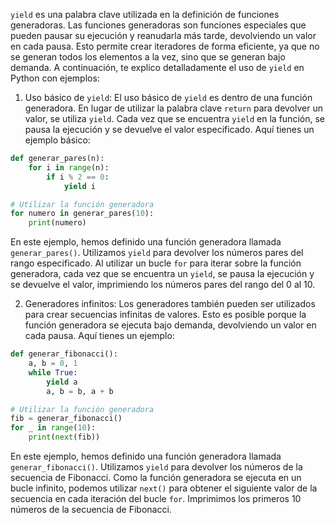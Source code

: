 `yield` es una palabra clave utilizada en la definición de funciones generadoras. Las funciones generadoras son funciones especiales que pueden pausar su ejecución y reanudarla más tarde, devolviendo un valor en cada pausa. Esto permite crear iteradores de forma eficiente, ya que no se generan todos los elementos a la vez, sino que se generan bajo demanda. A continuación, te explico detalladamente el uso de `yield` en Python con ejemplos:

1. Uso básico de `yield`:
El uso básico de `yield` es dentro de una función generadora. En lugar de utilizar la palabra clave `return` para devolver un valor, se utiliza `yield`. Cada vez que se encuentra `yield` en la función, se pausa la ejecución y se devuelve el valor especificado. Aquí tienes un ejemplo básico:

```python
def generar_pares(n):
    for i in range(n):
        if i % 2 == 0:
            yield i

# Utilizar la función generadora
for numero in generar_pares(10):
    print(numero)
```

En este ejemplo, hemos definido una función generadora llamada `generar_pares()`. Utilizamos `yield` para devolver los números pares del rango especificado. Al utilizar un bucle `for` para iterar sobre la función generadora, cada vez que se encuentra un `yield`, se pausa la ejecución y se devuelve el valor, imprimiendo los números pares del rango del 0 al 10.

2. Generadores infinitos:
Los generadores también pueden ser utilizados para crear secuencias infinitas de valores. Esto es posible porque la función generadora se ejecuta bajo demanda, devolviendo un valor en cada pausa. Aquí tienes un ejemplo:

```python
def generar_fibonacci():
    a, b = 0, 1
    while True:
        yield a
        a, b = b, a + b

# Utilizar la función generadora
fib = generar_fibonacci()
for _ in range(10):
    print(next(fib))
```

En este ejemplo, hemos definido una función generadora llamada `generar_fibonacci()`. Utilizamos `yield` para devolver los números de la secuencia de Fibonacci. Como la función generadora se ejecuta en un bucle infinito, podemos utilizar `next()` para obtener el siguiente valor de la secuencia en cada iteración del bucle `for`. Imprimimos los primeros 10 números de la secuencia de Fibonacci.
